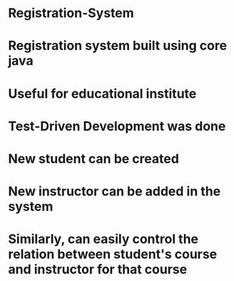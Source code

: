 # Registration-System

# Registration system built using core java

# Useful for educational institute

# Test-Driven Development was done

# New student can be created

# New instructor can be added in the system

# Similarly, can easily control the relation between student's course and instructor for that course

